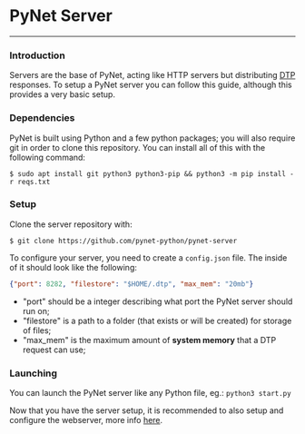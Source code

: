 # PyNet Server
---

### Introduction
Servers are the base of PyNet, acting like HTTP servers but distributing [DTP](https://github.com/pynet-python/protodtp) responses.
To setup a PyNet server you can follow this guide, although this provides a very basic setup.

### Dependencies
PyNet is built using Python and a few python packages; you will also require git in order to clone this repository. You can install all of this with the following command:

`$ sudo apt install git python3 python3-pip && python3 -m pip install -r reqs.txt`

### Setup
Clone the server repository with:

`$ git clone https://github.com/pynet-python/pynet-server`


To configure your server, you need to create a `config.json` file.
The inside of it should look like the following:
```json
{"port": 8282, "filestore": "$HOME/.dtp", "max_mem": "20mb"}
```

- "port" should be a integer describing what port the PyNet server should run on;
- "filestore" is a path to a folder (that exists or will be created) for storage of files;
- "max_mem" is the maximum amount of **system memory** that a DTP request can use;

### Launching
You can launch the PyNet server like any Python file, eg.:
`python3 start.py`

Now that you have the server setup, it is recommended to also setup and configure
the webserver, more info [here](https://github.com/pynet-python/pynet-ws).

